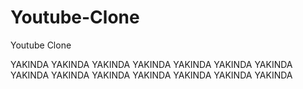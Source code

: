 # Youtube-Clone
Youtube Clone 

YAKINDA YAKINDA YAKINDA YAKINDA YAKINDA YAKINDA YAKINDA YAKINDA YAKINDA YAKINDA YAKINDA YAKINDA YAKINDA YAKINDA 
